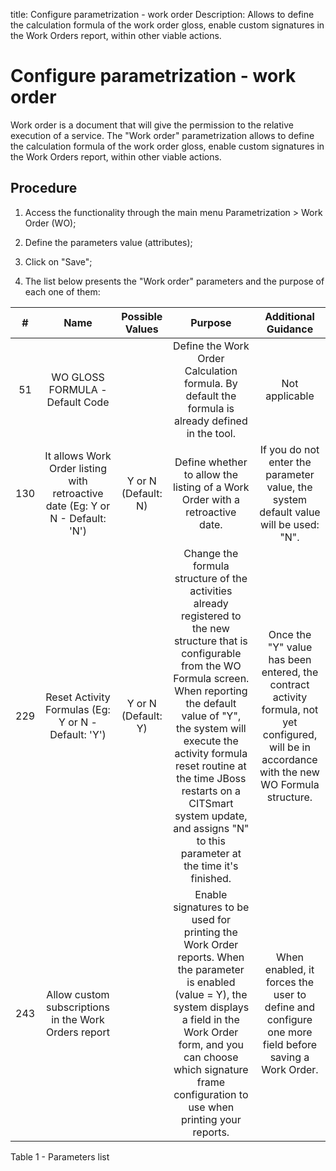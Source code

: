 title: Configure parametrization - work order
Description: Allows to define the calculation formula of the work order gloss, enable custom signatures in the Work Orders report, within other viable actions.
# Configure parametrization - work order

Work order is a document that will give the permission to the relative execution
of a service. The "Work order" parametrization allows to define the calculation
formula of the work order gloss, enable custom signatures in the Work Orders
report, within other viable actions.

Procedure
-------------

1.  Access the functionality through the main menu Parametrization \> Work Order
    (WO);

2.  Define the parameters value (attributes);

3.  Click on "Save";

4.  The list below presents the "Work order" parameters and the purpose of each
    one of them:

|  #  |                                      Name                                      |   Possible Values   |                                                                                                                                                                              Purpose                                                                                                                                                                             |                                                                Additional Guidance                                                               |
|:---:|:------------------------------------------------------------------------------:|:-------------------:|:----------------------------------------------------------------------------------------------------------------------------------------------------------------------------------------------------------------------------------------------------------------------------------------------------------------------------------------------------------------:|:------------------------------------------------------------------------------------------------------------------------------------------------:|
|  51 |                         WO GLOSS FORMULA - Default Code                        |                     |                                                                                                                                 Define the Work Order Calculation formula. By default the formula is already defined in the tool.                                                                                                                                |                                                                  Not applicable                                                                  |
| 130 | It allows Work Order listing with retroactive date (Eg: Y or N - Default: 'N') | Y or N (Default: N) |                                                                                                                                           Define whether to allow the listing of a Work Order with a retroactive date.                                                                                                                                           |                               If you do not enter the parameter value, the system default value will be used: "N".                               |
| 229 |               Reset Activity Formulas (Eg: Y or N - Default: 'Y')              | Y or N (Default: Y) | Change the formula structure of the activities already registered to the new structure that is configurable from the WO Formula screen. When reporting the default value of "Y", the system will execute the activity formula reset routine at the time JBoss restarts on a CITSmart system update, and assigns "N" to this parameter at the time it's finished. | Once the "Y" value has been entered, the contract activity formula, not yet configured, will be in accordance with the new WO Formula structure. |
| 243 |              Allow custom subscriptions in the Work Orders report              |                     |                                                    Enable signatures to be used for printing the Work Order reports. When the parameter is enabled (value = Y), the system displays a field in the Work Order form, and you can choose which signature frame configuration to use when printing your reports.                                                    |                        When enabled, it forces the user to define and configure one more field before saving a Work Order.                       |

Table 1 - Parameters list

<!-- !!! tip "About"

    <b>Product/Version:</b> CITSmart | 9.00 &nbsp;&nbsp;
    <b>Updated:</b>01/09/2019 – Anna Martins
